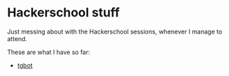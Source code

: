 # Hackerschool stuff

Just messing about with the Hackerschool sessions, whenever I manage to
attend.

These are what I have so far:

  - [tgbot](./tgbot)

